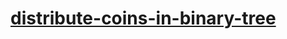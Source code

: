 # [distribute-coins-in-binary-tree](https://leetcode-cn.com/problems/distribute-coins-in-binary-tree)
